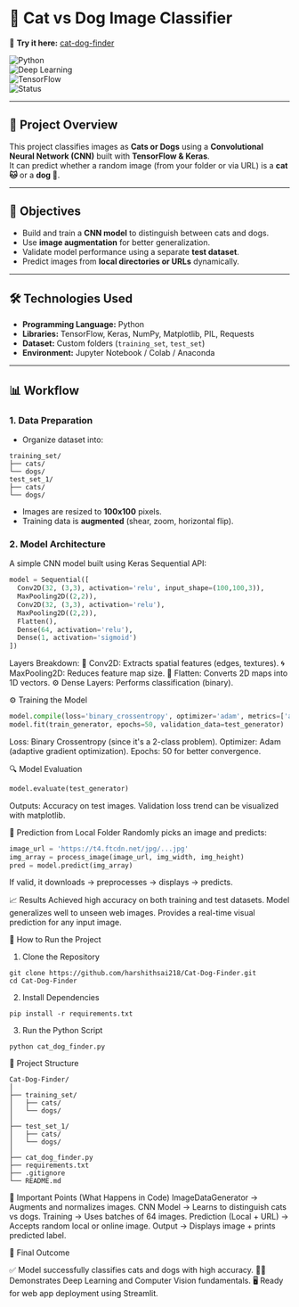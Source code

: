 # 🐾 Cat vs Dog Image Classifier  

🔗 **Try it here:** [cat-dog-finder](https://cat-dog-finder.streamlit.app)

![Python](https://img.shields.io/badge/Python-3.x-blue)  
![Deep Learning](https://img.shields.io/badge/Deep%20Learning-CNN-orange)  
![TensorFlow](https://img.shields.io/badge/Framework-TensorFlow-yellow)  
![Status](https://img.shields.io/badge/Status-Completed-success)  

---

## 📌 Project Overview  
This project classifies images as **Cats or Dogs** using a **Convolutional Neural Network (CNN)** built with **TensorFlow & Keras**.  
It can predict whether a random image (from your folder or via URL) is a **cat 🐱** or a **dog 🐶**.  

---

## 🎯 Objectives  
- Build and train a **CNN model** to distinguish between cats and dogs.  
- Use **image augmentation** for better generalization.  
- Validate model performance using a separate **test dataset**.  
- Predict images from **local directories or URLs** dynamically.  

---

## 🛠️ Technologies Used  
- **Programming Language:** Python  
- **Libraries:** TensorFlow, Keras, NumPy, Matplotlib, PIL, Requests  
- **Dataset:** Custom folders (`training_set`, `test_set`)  
- **Environment:** Jupyter Notebook / Colab / Anaconda  

---

## 📊 Workflow  

### 1. **Data Preparation**  
- Organize dataset into:
```
training_set/
├── cats/
└── dogs/
test_set_1/
├── cats/
└── dogs/
```
- Images are resized to **100x100** pixels.  
- Training data is **augmented** (shear, zoom, horizontal flip).  

### 2. **Model Architecture**
A simple CNN model built using Keras Sequential API:
```python
model = Sequential([
  Conv2D(32, (3,3), activation='relu', input_shape=(100,100,3)),
  MaxPooling2D((2,2)),
  Conv2D(32, (3,3), activation='relu'),
  MaxPooling2D((2,2)),
  Flatten(),
  Dense(64, activation='relu'),
  Dense(1, activation='sigmoid')
])
```
Layers Breakdown:
🧠 Conv2D: Extracts spatial features (edges, textures).
🌀 MaxPooling2D: Reduces feature map size.
🧩 Flatten: Converts 2D maps into 1D vectors.
⚙️ Dense Layers: Performs classification (binary).

⚙️ Training the Model
```python
model.compile(loss='binary_crossentropy', optimizer='adam', metrics=['accuracy'])
model.fit(train_generator, epochs=50, validation_data=test_generator)
```
Loss: Binary Crossentropy (since it's a 2-class problem).
Optimizer: Adam (adaptive gradient optimization).
Epochs: 50 for better convergence.

🔍 Model Evaluation
```python
model.evaluate(test_generator)
```
Outputs:
Accuracy on test images.
Validation loss trend can be visualized with matplotlib.

🧠 Prediction from Local Folder
Randomly picks an image and predicts:
```python
image_url = 'https://t4.ftcdn.net/jpg/...jpg'
img_array = process_image(image_url, img_width, img_height)
pred = model.predict(img_array)
```
If valid, it downloads → preprocesses → displays → predicts.

📈 Results
Achieved high accuracy on both training and test datasets.
Model generalizes well to unseen web images.
Provides a real-time visual prediction for any input image.

🚀 How to Run the Project
1. Clone the Repository
```
git clone https://github.com/harshithsai218/Cat-Dog-Finder.git
cd Cat-Dog-Finder
```
2. Install Dependencies
```
pip install -r requirements.txt
```
3. Run the Python Script
```
python cat_dog_finder.py
```
📁 Project Structure
```
Cat-Dog-Finder/
│
├── training_set/
│   ├── cats/
│   └── dogs/
│
├── test_set_1/
│   ├── cats/
│   └── dogs/
│
├── cat_dog_finder.py
├── requirements.txt
├── .gitignore
└── README.md
```
🧾 Important Points (What Happens in Code)
ImageDataGenerator → Augments and normalizes images.
CNN Model → Learns to distinguish cats vs dogs.
Training → Uses batches of 64 images.
Prediction (Local + URL) → Accepts random local or online image.
Output → Displays image + prints predicted label.

🏁 Final Outcome

✅ Model successfully classifies cats and dogs with high accuracy.
🐕‍🦺 Demonstrates Deep Learning and Computer Vision fundamentals.
🖥️ Ready for web app deployment using Streamlit.
